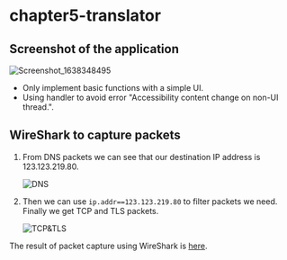 # chapter5-translator

## Screenshot of the application

![Screenshot_1638348495](https://user-images.githubusercontent.com/58338486/144201847-d03d0763-332c-4445-acae-99dffcd12ac0.png)

* Only implement basic functions with a simple UI.
* Using handler to avoid error "Accessibility content change on non-UI thread.".

## WireShark to capture packets

1. From DNS packets we can see that our destination IP address is 123.123.219.80.

   ![DNS](https://user-images.githubusercontent.com/58338486/144201841-dafcd24b-6bfa-44d8-a681-11c0f7c890fd.png)

2. Then we can use `ip.addr==123.123.219.80` to filter packets we need. Finally we get TCP and TLS packets.

   ![TCP&TLS](https://user-images.githubusercontent.com/58338486/144201849-d3682ae7-c3cf-4682-97b5-c9176aa0b567.png)

The result of packet capture using WireShark is [here](https://github.com/ADSWT518/android-develop-bytedance/files/7632332/wireshark-result.zip).
